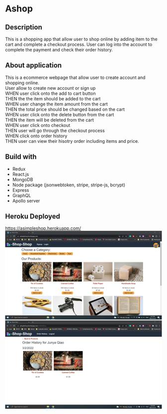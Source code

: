 # Ashop

## Description
This is a shopping app that allow user to shop online by adding item to the cart and complete a checkout process. User can log into the account to complete the payment and check their order history. 

## About application
This is a ecommerce webpage that allow user to create account and shopping online. <br/>
User allow to create new account or sign up <br/>
WHEN user click onto the add to cart button <br/>
THEN the the item should be added to the cart <br/>
WHEN user change the item amount from the cart<br/>
THEN the total price should be changed based on the cart <br/>
WHEN user click onto the delete button from the cart <br/>
THEN the item will be deleted from the cart <br/>
WHEN user click onto checkout <br/>
THEN user will go through the checkout process <br/>
WHEN click onto order history<br/>
THEN user can view their hisotry order including items and price.


## Build with
- Redux
- React.js
- MongoDB
- Node package (jsonwebtoken, stripe, stripe-js, bcrypt)
- Express
- GraphQL
- Apollo server


## Heroku Deployed
https://asimpleshop.herokuapp.com/
![main page](https://github.com/JunyaQ/Ashop/blob/main/image/mainpage.jpg)
![order history](https://github.com/JunyaQ/Ashop/blob/main/image/history.jpg)
